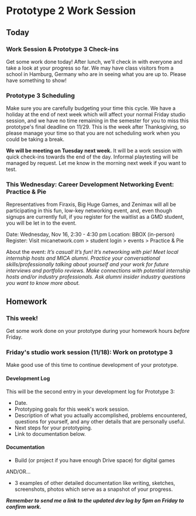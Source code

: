# Prototype 2 Work Session

## Today

### Work Session & Prototype 3 Check-ins
Get some work done today! After lunch, we'll check in with everyone and take a look at your progress so far. We may have class visitors from a school in Hamburg, Germany who are in seeing what you are up to. Please have something to show!

### Prototype 3 Scheduling
Make sure you are carefully budgeting your time this cycle. We have a holiday at the end of next week which will affect your normal Friday studio session, and we have no time remaining in the semester for you to miss this prototype's final deadline on 11/29. This is the week after Thanksgiving, so please manage your time so that you are not scheduling work when you could be taking a break. 

**We will be meeting on Tuesday next week.** It will be a work session with quick check-ins towards the end of the day. Informal playtesting will be managed by request. Let me know in the morning next week if you want to test. 

### This Wednesday: Career Development Networking Event: Practice & Pie
Representatives from Firaxis, Big Huge Games, and Zenimax will all be participating in this fun, low-key networking event, and, even though signups are currently full, if you register for the waitlist as a GMD student, you will be let in to the event. 

Date: Wednesday, Nov 16, 2:30 - 4:30 pm
Location: BBOX (in-person)
Register: Visit micanetwork.com > student login > events > Practice & Pie

About the event: 
_It’s casual! It’s fun! It’s networking with pie! Meet local internship hosts and MICA alumni. Practice your conversational skills/professionally talking about yourself and your work for future interviews and portfolio reviews. Make connections with potential internship hosts and/or industry professionals. Ask alumni insider industry questions you want to know more about._

## Homework

### This week!
Get some work done on your prototype during your homework hours _before_ Friday.


### Friday's studio work session (11/18): Work on prototype 3
Make good use of this time to continue development of your prototype.

#### Development Log

This will be the second entry in your development log for Prototype 3:
- Date.
- Prototyping goals for this week's work session.
- Description of what you actually accomplished, problems encountered, questions for yourself, and any other details that are personally useful.
- Next steps for your prototyping.
- Link to documentation below.

#### Documentation
- Build (or project if you have enough Drive space) for digital games

AND/OR...

- 3 examples of other detailed documentation like writing, sketches, screenshots, photos which serve as a snapshot of your progress.

***Remember to send me a link to the updated dev log by 5pm on  Friday to confirm work.***
